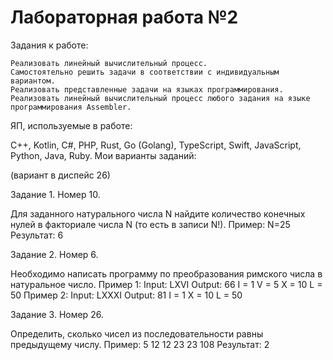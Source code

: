 # Лабораторная работа №2
Задания к работе:

    Реализовать линейный вычислительный процесс.
    Самостоятельно решить задачи в соответствии с индивидуальным вариантом.
    Реализовать представленные задачи на языках программирования.
    Реализовать линейный вычислительный процесс любого задания на языке программирования Assembler.

ЯП, используемые в работе:

C++, Kotlin, С#, PHP, Rust, Go (Golang), TypeScript, Swift, JavaScript, Python, Java, Ruby.
Мои варианты заданий:

(вариант в диспейс 26)

Задание 1. Номер 10.

Для заданного натурального числа N найдите количество
конечных нулей в факториале числа N (то есть в записи N!).
Пример: N=25
Результат: 6

Задание 2. Номер 6.

Необходимо написать программу по преобразования римского числа в
натуральное число.
Пример 1:
Input: LXVI
Output: 66
I = 1 V = 5 X = 10 L = 50
Пример 2:
Input: LXXXI
Output: 81
I = 1 X = 10 L = 50

Задание 3. Номер 26.

Определить, сколько чисел из последовательности равны
предыдущему числу.
Пример: 5 12 12 23 23 108
Результат: 2
